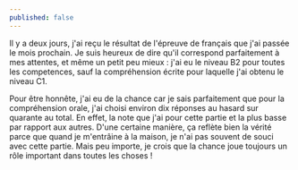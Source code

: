 ```yaml
---
published: false
---
```

Il y a deux jours, j'ai reçu le résultat de l'épreuve de français que j'ai passée le mois prochain. Je suis heureux de dire qu'il correspond parfaitement à mes attentes, et même un petit peu mieux : j'ai eu le niveau B2 pour toutes les competences, sauf la compréhension écrite pour laquelle j'ai obtenu le niveau C1.

Pour être honnête, j'ai eu de la chance car je sais parfaitement que pour la compréhension orale, j'ai choisi environ dix réponses au hasard sur quarante au total. En effet, la note que j'ai pour cette partie et la plus basse par rapport aux autres. D'une certaine manière, ça reflète bien la vérité parce que quand je m'entrâine à la maison, je n'ai pas souvent de souci avec cette partie. Mais peu importe, je crois que la chance joue toujours un rôle important dans toutes les choses !

